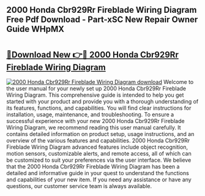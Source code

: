 ## 2000 Honda Cbr929Rr Fireblade Wiring Diagram Free Pdf Download - Part-xSC New Repair Owner Guide WHpMX

# <h2><a href="http://dfqkaq1.blite.top/?on=2000+Honda+Cbr929Rr+Fireblade+Wiring+Diagram">🔗Download New 👉🔴 2000 Honda Cbr929Rr Fireblade Wiring Diagram</a></h2>

[![2000 Honda Cbr929Rr Fireblade Wiring Diagram download](https://i.imgur.com/lujVjoI.png)](http://dfqkaq1.blite.top/?on=2000+Honda+Cbr929Rr+Fireblade+Wiring+Diagram)
Welcome to the user manual for your newly set up 2000 Honda Cbr929Rr Fireblade Wiring Diagram. This comprehensive guide is intended to help you get started with your product and provide you with a thorough understanding of its features, functions, and capabilities. You will find clear instructions for installation, usage, maintenance, and troubleshooting. To ensure a successful experience with your new 2000 Honda Cbr929Rr Fireblade Wiring Diagram, we recommend reading this user manual carefully. It contains detailed information on product setup, usage instructions, and an overview of the various features and capabilities. 2000 Honda Cbr929Rr Fireblade Wiring Diagram advanced features include object recognition, motion sensors, customizable alerts, and remote access, all of which can be customized to suit your preferences via the user interface. We believe that the 2000 Honda Cbr929Rr Fireblade Wiring Diagram has been a detailed and informative guide in your quest to understand the functions and capabilities of your new item. If you need any assistance or have any questions, our customer service team is always available.
